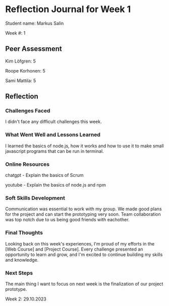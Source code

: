 # Reflection Journal for Week 1

Student name: Markus Salin

Week #: 1

## Peer Assessment

Kim Löfgren: 5

Roope Korhonen: 5

Sami Mattila: 5

## Reflection

### Challenges Faced

I didn't face any difficult challenges this week.

### What Went Well and Lessons Learned

I learned the basics of node.js, how it works and how to use it to make small javascript programs that can be run in terminal.

### Online Resources

chatgpt - Explain the basics of Scrum

youtube - Explain the basics of node.js and npm

### Soft Skills Development

Communication was essential to work with my group. We made good plans for the project and can start the prototyping very soon. Team collaboration was top notch due to us being good friends with eachother.

### Final Thoughts

Looking back on this week's experiences, I'm proud of my efforts in the [Web Course] and [Project Course]. Every challenge presented an opportunity to learn and grow, and I'm excited to continue building my skills and knowledge.

### Next Steps

The main thing I want to focus on next week is the finalization of our project prototype.

Week 2: 29.10.2023
